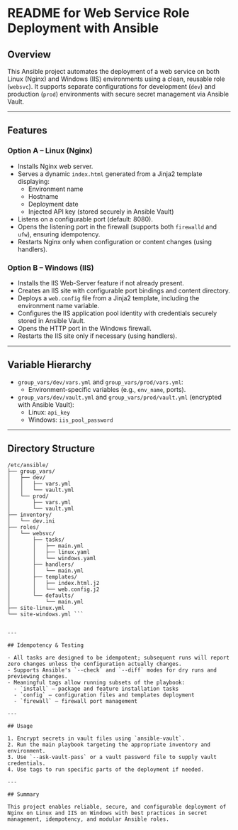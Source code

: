 # README for Web Service Role Deployment with Ansible

## Overview

This Ansible project automates the deployment of a web service on both Linux (Nginx) and Windows (IIS) environments using a clean, reusable role (`websvc`). It supports separate configurations for development (`dev`) and production (`prod`) environments with secure secret management via Ansible Vault.

---

## Features

### Option A – Linux (Nginx)
- Installs Nginx web server.
- Serves a dynamic `index.html` generated from a Jinja2 template displaying:
  - Environment name
  - Hostname
  - Deployment date
  - Injected API key (stored securely in Ansible Vault)
- Listens on a configurable port (default: 8080).
- Opens the listening port in the firewall (supports both `firewalld` and `ufw`), ensuring idempotency.
- Restarts Nginx only when configuration or content changes (using handlers).
  
### Option B – Windows (IIS)
- Installs the IIS Web-Server feature if not already present.
- Creates an IIS site with configurable port bindings and content directory.
- Deploys a `web.config` file from a Jinja2 template, including the environment name variable.
- Configures the IIS application pool identity with credentials securely stored in Ansible Vault.
- Opens the HTTP port in the Windows firewall.
- Restarts the IIS site only if necessary (using handlers).

---

## Variable Hierarchy

- `group_vars/dev/vars.yml` and `group_vars/prod/vars.yml`:
  - Environment-specific variables (e.g., `env_name`, ports).
- `group_vars/dev/vault.yml` and `group_vars/prod/vault.yml` (encrypted with Ansible Vault):
  - Linux: `api_key`
  - Windows: `iis_pool_password`

---

## Directory Structure

```
/etc/ansible/
├── group_vars/
│   ├── dev/
│   │   ├── vars.yml
│   │   └── vault.yml
│   └── prod/
│       ├── vars.yml
│       └── vault.yml
├── inventory/
│   └── dev.ini
├── roles/
│   └── websvc/
│       ├── tasks/
│       │   ├── main.yml
│       │   ├── linux.yaml
│       │   └── windows.yaml
│       ├── handlers/
│       │   └── main.yml
│       ├── templates/
│       │   ├── index.html.j2
│       │   └── web.config.j2
│       └── defaults/
│           └── main.yml
├── site-linux.yml
└── site-windows.yml ```


---

## Idempotency & Testing

- All tasks are designed to be idempotent; subsequent runs will report zero changes unless the configuration actually changes.
- Supports Ansible's `--check` and `--diff` modes for dry runs and previewing changes.
- Meaningful tags allow running subsets of the playbook:
  - `install` – package and feature installation tasks
  - `config` – configuration files and templates deployment
  - `firewall` – firewall port management

---

## Usage

1. Encrypt secrets in vault files using `ansible-vault`.
2. Run the main playbook targeting the appropriate inventory and environment.
3. Use `--ask-vault-pass` or a vault password file to supply vault credentials.
4. Use tags to run specific parts of the deployment if needed.

---

## Summary

This project enables reliable, secure, and configurable deployment of Nginx on Linux and IIS on Windows with best practices in secret management, idempotency, and modular Ansible roles.
